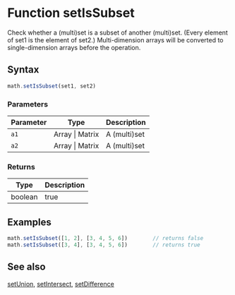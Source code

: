 <!-- Note: This file is automatically generated from source code comments. Changes made in this file will be overridden. -->
# Function setIsSubset
Check whether a (multi)set is a subset of another (multi)set. (Every element of set1 is the element of set2.)
Multi-dimension arrays will be converted to single-dimension arrays before the operation.
## Syntax
```js
math.setIsSubset(set1, set2)
```
### Parameters
Parameter | Type | Description
--------- | ---- | -----------
`a1` | Array &#124; Matrix | A (multi)set
`a2` | Array &#124; Matrix | A (multi)set
### Returns
Type | Description
---- | -----------
boolean | true | false
## Examples
```js
math.setIsSubset([1, 2], [3, 4, 5, 6])        // returns false
math.setIsSubset([3, 4], [3, 4, 5, 6])        // returns true
```
## See also
[setUnion](setUnion.md),
[setIntersect](setIntersect.md),
[setDifference](setDifference.md)
